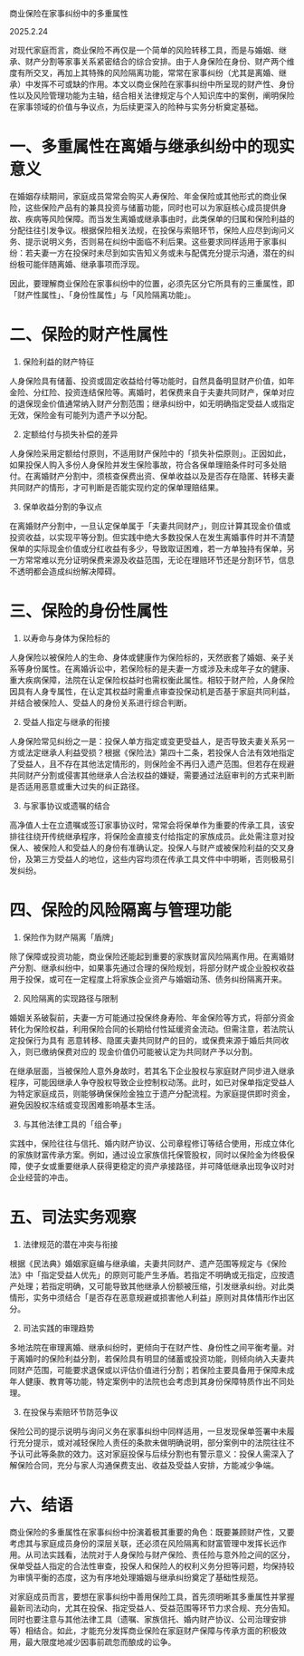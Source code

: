 商业保险在家事纠纷中的多重属性

2025.2.24

对现代家庭而言，商业保险不再仅是一个简单的风险转移工具，而是与婚姻、继承、财产分割等家事关系紧密结合的综合安排。由于人身保险在身份、财产两个维度有所交叉，再加上其特殊的风险隔离功能，常常在家事纠纷（尤其是离婚、继承）中发挥不可或缺的作用。本文以商业保险在家事纠纷中所呈现的财产性、身份性以及风险管理功能为主轴，结合相关法律规定与个人知识库中的案例，阐明保险在家事领域的价值与争议点，为后续更深入的险种与实务分析奠定基础。

# 一、多重属性在离婚与继承纠纷中的现实意义

在婚姻存续期间，家庭成员常常会购买人寿保险、年金保险或其他形式的商业保险，这些保险产品有的兼具投资与储蓄功能，同时也可以为家庭核心成员提供身故、疾病等风险保障。而当发生离婚或继承事由时，此类保单的归属和保险利益的分配往往引发争议。根据保险相关法规，在投保与索赔环节，保险人应尽到询问义务、提示说明义务，否则易在纠纷中面临不利后果。这些要求同样适用于家事纠纷：若夫妻一方在投保时未尽到如实告知义务或未与配偶充分提示沟通，潜在的纠纷极可能伴随离婚、继承事项而浮现。

因此，要理解商业保险在家事纠纷中的位置，必须先区分它所具有的三重属性，即「财产性属性」、「身份性属性」与「风险隔离功能」。

# 二、保险的财产性属性

1. 保险利益的财产特征  

人身保险具有储蓄、投资或固定收益给付等功能时，自然具备明显财产价值，如年金险、分红险、投资连结保险等。离婚时，若保费来自于夫妻共同财产，保单对应的退保现金价值通常纳入财产分割范围；继承纠纷中，如无明确指定受益人或指定无效，保险金有可能列为遗产予以分配。

2. 定额给付与损失补偿的差异  

人身保险采用定额给付原则，不适用财产保险中的「损失补偿原则」。正因如此，如果投保人购入多份人身保险并发生保险事故，符合各保单理赔条件时可多处赔付。在离婚财产分割中，须核查保费出资、保单收益以及是否存在隐匿、转移夫妻共同财产的情形，才可判断是否能实现约定的保单理赔结果。

3. 保单收益分割的争议点  

在离婚财产分割中，一旦认定保单属于「夫妻共同财产」，则应计算其现金价值或投资收益，以实现平等分割。但实践中绝大多数投保人在发生离婚事件时并不清楚保单的实际现金价值或分红收益有多少，导致取证困难，若一方单独持有保单，另一方常常难以充分证明保费来源及收益范围，无论在理赔环节还是分割环节，信息不透明都会造成纠纷解决障碍。

# 三、保险的身份性属性

1. 以寿命与身体为保险标的  

人身保险以被保险人的生命、身体或健康作为保险标的，天然嵌套了婚姻、亲子关系等身份属性。在离婚诉讼中，若保险标的是夫妻一方或涉及未成年子女的健康、重大疾病保障，法院在认定保险权益时也需权衡此属性。相较于财产险，人身保险因具有人身专属性，在认定其权益时需重点审查投保动机是否基于家庭共同利益，并结合被保险人、受益人的身份关系进行综合判断。

2. 受益人指定与继承的衔接  

人身保险常见纠纷之一是：投保人单方指定或变更受益人，是否导致夫妻关系另一方或法定继承人利益受损？根据《保险法》第四十二条，若投保人合法有效地指定了受益人，且不存在其他法定情形的，则保险金不再归入遗产范围。但若存在规避共同财产分割或侵害其他继承人合法权益的嫌疑，需要通过法庭审判的方式来判断是否适用恶意或重大过失的纠正路径。

3. 与家事协议或遗嘱的结合  

高净值人士在立遗嘱或签订家事协议时，常常会将保单作为重要的传承工具，该安排往往绕开传统继承程序，将保险金直接支付给指定的家族成员。此处需注意对投保人、被保险人和受益人的身份有准确认定。投保人与财产或被保险利益的交叉身份，及第三方受益人的地位，这些内容均须在传承工具文件中中明晰，否则极易引发纠纷。

# 四、保险的风险隔离与管理功能

1. 保险作为财产隔离「盾牌」  

除了保障或投资功能，商业保险还能起到重要的家族财富风险隔离作用。在离婚财产分割、继承纠纷中，如果事先通过合理的保险规划，将部分财产或企业股权收益用于投保，或可在一定程度上将家族企业资产与婚姻动荡、债务纠纷隔离开来。

2. 风险隔离的实现路径与限制  

婚姻关系破裂前，夫妻一方可能通过投保终身寿险、年金保险等方式，将部分资金转化为保险权益，利用保险合同的长期给付性延缓资金流动。但需注意，若法院认定投保行为具有 恶意转移、隐匿夫妻共同财产的目的，或保费来源于婚后共同收入，则已缴纳保费对应的 现金价值仍可能被认定为共同财产予以分割。

在继承层面，当被保险人意外身故时，若其名下企业股权与家庭财产同步进入继承程序，可能因继承人争夺股权导致企业控制权动荡。此时，如已对保单指定受益人为特定家庭成员，则能够确保保险金独立于遗产分配流程。为家庭提供即时资金，避免因股权冻结或变现困难影响基本生活。

3. 与其他法律工具的「组合拳」  

实践中，保险往往与信托、婚内财产协议、公司章程修订等结合使用，形成立体化的家族财富传承方案。例如，通过设立家族信托保管股权，同时以保险金为终极保障，使子女或重要继承人获得更稳定的资产承接路径，并可降低继承出现争议时对企业经营的冲击。

# 五、司法实务观察

1. 法律规范的潜在冲突与衔接  

根据《民法典》婚姻家庭编与继承编，夫妻共同财产、遗产范围等规定与《保险法》中「指定受益人优先」的原则可能产生矛盾。若指定不明确或无指定，应按遗产处理；若指定明确，又可能导致其他继承人份额被压缩，引发继承纠纷。对此类情形，实务中须结合「是否存在恶意规避或损害他人利益」原则对具体情形作出区分。

2. 司法实践的审理趋势  

多地法院在审理离婚、继承纠纷时，更倾向于在财产性、身份性之间平衡考量。对于离婚时的保险利益分割，若保险具有明显的储蓄或投资功能，则倾向纳入夫妻共同财产范围，可能要求退保或以评估价值进行分割；若保险主要具备用于保障未成年人健康、教育等功能，特定案例中的法院也会考虑到其身份保障特质作出不同处理。

3. 在投保与索赔环节防范争议  

保险公司的提示说明与询问义务在家事纠纷中同样适用，一旦发现保单签署中未履行充分提示，或对减轻保险人责任的条款未做明确说明，部分案例中的法院往往不予认可此等条款的效力。这对家庭投保与后续分割也有警示意义：投保人需深入了解保险合同，充分与家人沟通保费支出、收益及受益人安排，方能减少争端。

# 六、结语

商业保险的多重属性在家事纠纷中扮演着极其重要的角色：既要兼顾财产性，又要考虑其与家庭成员身份的深层关联，还必须在风险隔离和财富管理中发挥长远作用。从司法实践看，法院对于人身保险与财产保险、责任险与意外险之间的区分，保单受益人指定的合法性审查，投保人和保险人的权利义务分担等问题，均保持较为审慎平衡的态度，这为有序地处理婚姻与继承纠纷奠定了基础性规范。

对家庭成员而言，要想在家事纠纷中善用保险工具，首先须明晰其多重属性并掌握最新司法动向，尤其在投保、指定受益人、受益范围等环节力求合规、充分告知。同时也要注意与其他法律工具（遗嘱、家族信托、婚内财产协议、公司治理安排等）相结合。如此，才能充分发挥商业保险在家庭财产保障与传承方面的积极效用，最大限度地减少因事前疏忽而酿成的讼争。
